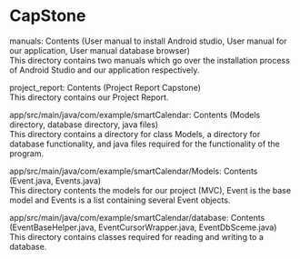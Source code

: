 # CapStone
manuals: Contents (User manual to install Android studio, User manual for our application, User manual database browser)
<br />
                This directory contains two manuals which go over the installation process of Android Studio and our application respectively.    
                
project_report: Contents (Project Report Capstone)
<br />
                This directory contains our Project Report.
   
app/src/main/java/com/example/smartCalendar: Contents (Models directory, database directory, java files)
<br />
                This directory contains a directory for class Models, a directory for database functionality, and java files required for the functionality of the program.
                
app/src/main/java/com/example/smartCalendar/Models: Contents (Event.java, Events.java)
<br />
                This directory contents the models for our project (MVC), Event is the base model and Events is a list containing several Event objects.
                
 app/src/main/java/com/example/smartCalendar/database: Contents (EventBaseHelper.java, EventCursorWrapper.java, EventDbSceme.java)
 <br />
                This directory contains classes required for reading and writing to a database.
